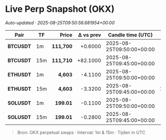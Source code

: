 # Live Perp Snapshot (OKX)  
*Auto-updated · 2025-08-25T09:50:56.681954+00:00*

| Pair | TF | Price | Δ vs prev | Candle time (UTC) | Volume |
|---|---|---:|---:|---|---:|
| **BTCUSDT** | 1m | **111,700** | +0.6000 | 2025-08-25T09:50:00+00:00 | 2906.46 |
| **BTCUSDT** | 15m | **111,710** | +82.1000 | 2025-08-25T09:45:00+00:00 | 21733.51 |
| **ETHUSDT** | 1m | **4,603** | -4.1100 | 2025-08-25T09:50:00+00:00 | 24802.79 |
| **ETHUSDT** | 15m | **4,603** | -3.3200 | 2025-08-25T09:45:00+00:00 | 116346.77 |
| **SOLUSDT** | 1m | **199.01** | -0.1100 | 2025-08-25T09:50:00+00:00 | 6786.67 |
| **SOLUSDT** | 15m | **199.01** | -0.2800 | 2025-08-25T09:45:00+00:00 | 20999.15 |

> Bron: OKX perpetual swaps · Interval: 1m & 15m · Tijden in UTC